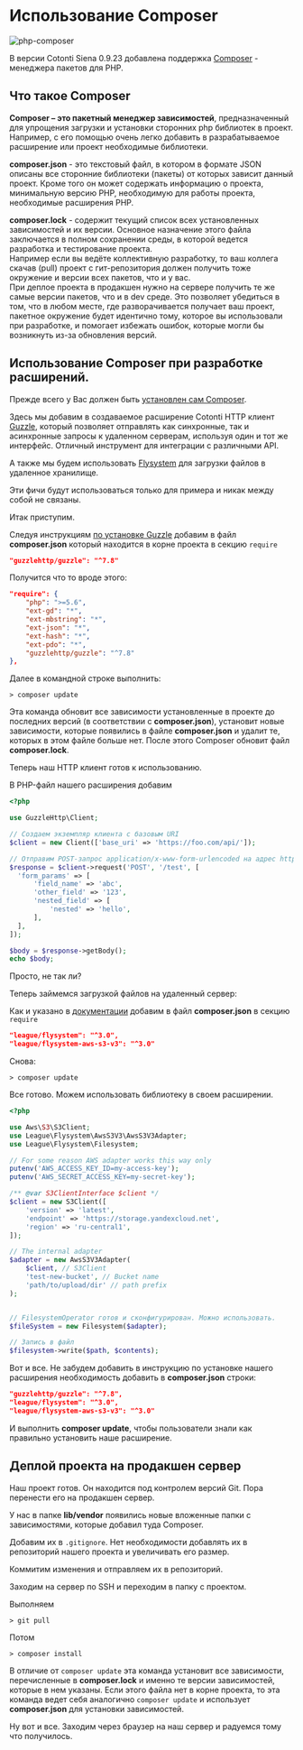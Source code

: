 Использование Composer
======================

![php-composer](https://github.com/Cotonti/dev-documentation/assets/1021886/d32e7170-0270-44ac-bf12-668a52222942)

В версии Cotonti Siena 0.9.23 добавлена поддержка [Composer](https://getcomposer.org/) - менеджера пакетов для PHP.

## Что такое Composer

**Composer – это пакетный менеджер зависимостей**, предназначенный для упрощения загрузки и установки сторонних php библиотек в проект. 
Например, с его помощью очень легко добавить в разрабатываемое расширение или проект необходимые библиотеки.

**composer.json** - это текстовый файл, в котором в формате JSON описаны все сторонние библиотеки (пакеты) от которых зависит данный
проект. Кроме того он может содержать информацию о проекта, минимальную версию PHP, необходимую для работы проекта, необходимые 
расширения PHP.

**composer.lock** - содержит текущий список всех установленных зависимостей и их версии. Основное назначение этого файла
заключается в полном сохранении среды, в которой ведется разработка и тестирование проекта.  
Например если вы ведёте коллективную разработку, то ваш коллега скачав (pull) проект с гит-репозитория должен получить 
тоже окружение и версии всех пакетов, что и у вас.  
При деплое проекта в продакшен нужно на сервере получить те же самые версии пакетов, что и в dev среде. 
Это позволяет убедиться в том, что в любом месте, где разворачивается получает ваш проект, пакетное окружение будет 
идентично тому, которое вы использовали при разработке, и помогает избежать ошибок, которые могли бы возникнуть из-за
обновления версий.

## Использование Composer при разработке расширений.

Прежде всего у Вас должен быть [установлен сам Composer](https://getcomposer.org/doc/00-intro.md#installation-linux-unix-macos).

Здесь мы добавим в создаваемое расширение Cotonti HTTP клиент [Guzzle](https://docs.guzzlephp.org), который позволяет отправлять как синхронные,
так и асинхронные запросы к удаленном серверам, используя один и тот же интерфейс. Отличный инструмент для интеграции с различными API.

А также мы будем использовать [Flysystem](https://flysystem.thephpleague.com) для загрузки файлов в удаленное хранилище.

Эти фичи будут использоваться только для примера и никак между собой не связаны.

Итак приступим.

Следуя инструкциям [по установке Guzzle](https://docs.guzzlephp.org/en/stable/overview.html#installation) добавим в файл **composer.json**
который находится в корне проекта в секцию `require`

```json
"guzzlehttp/guzzle": "^7.8"
```

Получится что то вроде этого:

```json
"require": {
    "php": ">=5.6",
    "ext-gd": "*",
    "ext-mbstring": "*",
    "ext-json": "*",
    "ext-hash": "*",
    "ext-pdo": "*",
    "guzzlehttp/guzzle": "^7.8"
},
```

Далее в командной строке выполнить:
```shell
> composer update
```
Эта команда обновит все зависимости установленные в проекте до последних версий (в соответствии с **composer.json**), 
установит новые зависимости, которые появились в файле **composer.json** и удалит те, которых в этом файле больше нет.
После этого Composer обновит файл **composer.lock**.

Теперь наш HTTP клиент готов к использованию.

В PHP-файл нашего расширения добавим

```php
<?php

use GuzzleHttp\Client;

// Создаем экземпляр клиента с базовым URI
$client = new Client(['base_uri' => 'https://foo.com/api/']);

// Отправим POST-запрос application/x-www-form-urlencoded на адрес https://foo.com/api/test
$response = $client->request('POST', '/test', [
  'form_params' => [
      'field_name' => 'abc',
      'other_field' => '123',
      'nested_field' => [
          'nested' => 'hello',
      ],
  ],
]);

$body = $response->getBody();
echo $body;
```

Просто, не так ли?


Теперь займемся загрузкой файлов на удаленный сервер:

Как и указано в [документации](https://flysystem.thephpleague.com/docs/getting-started/)  добавим в файл **composer.json**
в секцию `require`

```json
"league/flysystem": "^3.0",
"league/flysystem-aws-s3-v3": "^3.0"
```

Снова:
```shell
> composer update
```

Все готово. Можем использовать библиотеку в своем расширении.

```php
<?php

use Aws\S3\S3Client;
use League\Flysystem\AwsS3V3\AwsS3V3Adapter;
use League\Flysystem\Filesystem;

// For some reason AWS adapter works this way only
putenv('AWS_ACCESS_KEY_ID=my-access-key');
putenv('AWS_SECRET_ACCESS_KEY=my-secret-key');

/** @var S3ClientInterface $client */
$client = new S3Client([
    'version' => 'latest',
    'endpoint' => 'https://storage.yandexcloud.net',
    'region' => 'ru-central1',
]);

// The internal adapter
$adapter = new AwsS3V3Adapter(
    $client, // S3Client
    'test-new-bucket', // Bucket name
    'path/to/upload/dir' // path prefix
);


// FilesystemOperator готов и сконфигурирован. Можно использовать.
$fileSystem = new Filesystem($adapter);

// Запись в файл
$filesystem->write($path, $contents);
```

Вот и все. Не забудем добавить в инструкцию по установке нашего расширения необходимость добавить в **composer.json** 
строки:

```json
"guzzlehttp/guzzle": "^7.8",
"league/flysystem": "^3.0",
"league/flysystem-aws-s3-v3": "^3.0"
```
И выполнить **composer update**, чтобы пользователи знали как правильно установить наше расширение.


## Деплой проекта на продакшен сервер

Наш проект готов. Он находится под контролем версий Git. Пора перенести его на продакшен сервер.

У нас в папке **lib/vendor** появились новые вложенные папки с зависимостями, которые добавил туда Composer.

Добавим их в `.gitignore`. Нет необходимости добавлять их в репозиторий нашего проекта и увеличивать его
размер.

Коммитим изменения и отправляем их в репозиторий.

Заходим на сервер по SSH и переходим в папку с проектом.

Выполняем
```shell
> git pull
```

Потом 
```shell
> composer install
```
В отличие от `composer update` эта команда установит все зависимости, перечисленные в **composer.lock**
и именно те версии зависимостей, которые в нем указаны. Если этого файла нет в корне проекта, то эта
команда ведет себя аналогично `composer update` и использует **composer.json** для установки зависимостей.

Ну вот и все. Заходим через браузер на наш сервер и радуемся тому что получилось.
